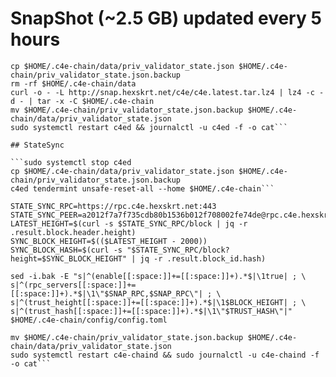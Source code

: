 # SnapShot (~2.5 GB) updated every 5 hours

```sudo systemctl stop c4ed
cp $HOME/.c4e-chain/data/priv_validator_state.json $HOME/.c4e-chain/priv_validator_state.json.backup
rm -rf $HOME/.c4e-chain/data
curl -o - -L http://snap.hexskrt.net/c4e/c4e.latest.tar.lz4 | lz4 -c -d - | tar -x -C $HOME/.c4e-chain
mv $HOME/.c4e-chain/priv_validator_state.json.backup $HOME/.c4e-chain/data/priv_validator_state.json
sudo systemctl restart c4ed && journalctl -u c4ed -f -o cat```

## StateSync

```sudo systemctl stop c4ed
cp $HOME/.c4e-chain/data/priv_validator_state.json $HOME/.c4e-chain/priv_validator_state.json.backup
c4ed tendermint unsafe-reset-all --home $HOME/.c4e-chain```

STATE_SYNC_RPC=https://rpc.c4e.hexskrt.net:443
STATE_SYNC_PEER=a2012f7a7f735cdb80b1536b012f708002fe74de@rpc.c4e.hexskrt.net:27656
LATEST_HEIGHT=$(curl -s $STATE_SYNC_RPC/block | jq -r .result.block.header.height)
SYNC_BLOCK_HEIGHT=$(($LATEST_HEIGHT - 2000))
SYNC_BLOCK_HASH=$(curl -s "$STATE_SYNC_RPC/block?height=$SYNC_BLOCK_HEIGHT" | jq -r .result.block_id.hash)

sed -i.bak -E "s|^(enable[[:space:]]+=[[:space:]]+).*$|\1true| ; \
s|^(rpc_servers[[:space:]]+=[[:space:]]+).*$|\1\"$SNAP_RPC,$SNAP_RPC\"| ; \
s|^(trust_height[[:space:]]+=[[:space:]]+).*$|\1$BLOCK_HEIGHT| ; \
s|^(trust_hash[[:space:]]+=[[:space:]]+).*$|\1\"$TRUST_HASH\"|" $HOME/.c4e-chain/config/config.toml

mv $HOME/.c4e-chain/priv_validator_state.json.backup $HOME/.c4e-chain/data/priv_validator_state.json
sudo systemctl restart c4e-chaind && sudo journalctl -u c4e-chaind -f -o cat```
